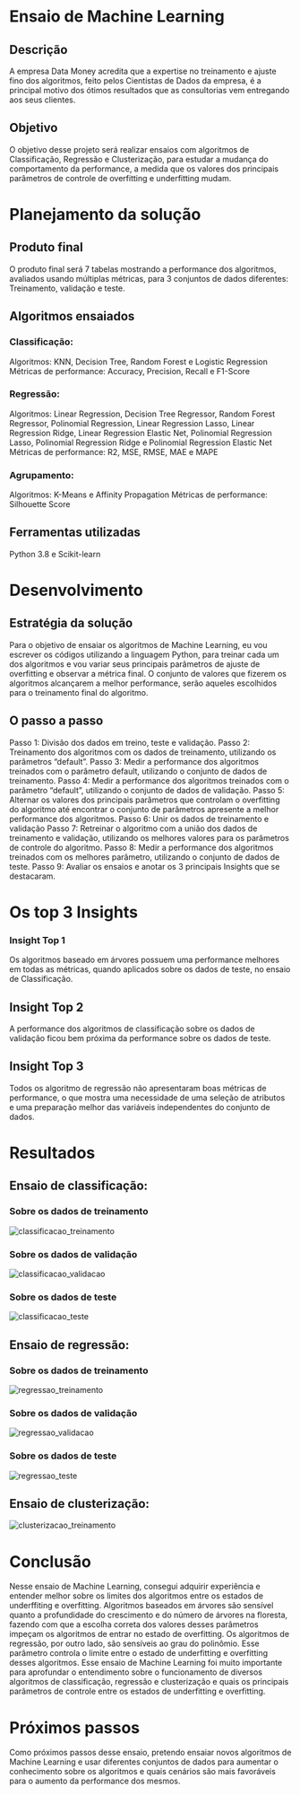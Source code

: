 # Ensaio de Machine Learning
 ## Descrição
 A empresa Data Money acredita que a expertise no treinamento e ajuste 
fino dos algoritmos, feito pelos Cientistas de Dados da empresa, é a 
principal motivo dos ótimos resultados que as consultorias vem 
entregando aos seus clientes.
 ## Objetivo
 O objetivo desse projeto será realizar ensaios com algoritmos de 
Classificação, Regressão e Clusterização, para estudar a mudança do 
comportamento da performance, a medida que os valores dos principais 
parâmetros de controle de overfitting e underfitting mudam.
 # Planejamento da solução
 ## Produto final
 O produto final será 7 tabelas mostrando a performance dos algoritmos, 
avaliados usando múltiplas métricas, para 3 conjuntos de dados 
diferentes: Treinamento, validação e teste.
 ## Algoritmos ensaiados
 ### Classificação:
 Algoritmos: KNN, Decision Tree, Random Forest e Logistic Regression
 Métricas de performance: Accuracy, Precision, Recall e F1-Score
 ### Regressão:
 Algoritmos: Linear Regression, Decision Tree Regressor, Random Forest 
Regressor, Polinomial Regression, Linear Regression Lasso, Linear 
Regression Ridge, Linear Regression Elastic Net, Polinomial Regression 
Lasso, Polinomial Regression Ridge e Polinomial Regression Elastic Net
 Métricas de performance: R2, MSE, RMSE, MAE e MAPE
 ### Agrupamento:
 Algoritmos: K-Means e Affinity Propagation
 Métricas de performance: Silhouette Score
 ## Ferramentas utilizadas
 Python 3.8 e Scikit-learn
 # Desenvolvimento
 ## Estratégia da solução
 Para o objetivo de ensaiar os algoritmos de Machine Learning, eu vou 
escrever os códigos utilizando a linguagem Python, para treinar cada um 
dos algoritmos e vou variar seus principais parâmetros de ajuste de 
overfitting e observar a métrica final.
 O conjunto de valores que fizerem os algoritmos alcançarem a melhor 
performance, serão aqueles escolhidos para o treinamento final do 
algoritmo.
 ## O passo a passo
 Passo 1: Divisão dos dados em treino, teste e validação.
 Passo 2: Treinamento dos algoritmos com os dados de treinamento, 
utilizando os parâmetros “default”.
 Passo 3: Medir a performance dos algoritmos treinados com o parâmetro 
default, utilizando o conjunto de dados de treinamento.
 Passo 4: Medir a performance dos algoritmos treinados com o parâmetro 
“default”, utilizando o conjunto de dados de validação.
 Passo 5: Alternar os valores dos principais parâmetros que controlam o 
overfitting do algoritmo até encontrar o conjunto de parâmetros apresente 
a melhor performance dos algoritmos.
 Passo 6: Unir os dados de treinamento e validação
 Passo 7: Retreinar o algoritmo com a união dos dados de treinamento e 
validação, utilizando os melhores valores para os parâmetros de controle 
do algoritmo.
 Passo 8: Medir a performance dos algoritmos treinados com os melhores 
parâmetro, utilizando o conjunto de dados de teste.
Passo 9: Avaliar os ensaios e anotar os 3 principais Insights que se 
destacaram. 
# Os top 3 Insights
 ### Insight Top 1
 Os algoritmos baseado em árvores possuem uma performance melhores 
em todas as métricas, quando aplicados sobre os dados de teste, no 
ensaio de Classificação.
 ## Insight Top 2
 A performance dos algoritmos de classificação sobre os dados de 
validação ficou bem próxima da performance sobre os dados de teste.
 ## Insight Top 3
 Todos os algoritmo de regressão não apresentaram boas métricas de 
performance, o que mostra uma necessidade de uma seleção de atributos 
e uma preparação melhor das variáveis independentes do conjunto de 
dados.
 # Resultados
 ## Ensaio de classificação:
 ### Sobre os dados de treinamento
 ![classificacao_treinamento]( 
img/ensaio_classificacao_dados_treinamento.png)
 ### Sobre os dados de validação
 ![classificacao_validacao]( 
img/ensaio_classificacao_dados_validacao.png)
 ### Sobre os dados de teste
 ![classificacao_teste]( img/ensaio_classificacao_dados_teste.png)
 ## Ensaio de regressão:
 ### Sobre os dados de treinamento
 ![regressao_treinamento]( img/ensaio_regressao_dados_treinamento.png)
 ### Sobre os dados de validação
 ![regressao_validacao]( img/ensaio_regressao_dados_validacao.png)
 ### Sobre os dados de teste
 ![regressao_teste]( img/ensaio_regressao_dados_teste.png)
 ## Ensaio de clusterização:
 ![clusterizacao_treinamento]( img/ensaio_clusterizacao.png)
 # Conclusão
 Nesse ensaio de Machine Learning, consegui adquirir experiência e 
entender melhor sobre os limites dos algoritmos entre os estados de 
underffiting e overfitting. 
Algoritmos baseados em árvores são sensível quanto a profundidade do 
crescimento e do número de árvores na floresta, fazendo com que a 
escolha correta dos valores desses parâmetros impeçam os algoritmos de 
entrar no estado de overfitting.
 Os algoritmos de regressão, por outro lado, são sensíveis ao grau do 
polinômio. Esse parâmetro controla o limite entre o estado de underfitting 
e overfitting desses algoritmos.
 Esse ensaio de Machine Learning foi muito importante para aprofundar o 
entendimento sobre o funcionamento de diversos algoritmos de 
classificação, regressão e clusterização e quais os principais parâmetros 
de controle entre os estados de underfitting e overfitting.
 # Próximos passos
 Como próximos passos desse ensaio, pretendo ensaiar novos algoritmos 
de Machine Learning e usar diferentes conjuntos de dados para aumentar 
o conhecimento sobre os algoritmos e quais cenários são mais favoráveis 
para o aumento da performance dos mesmos.
